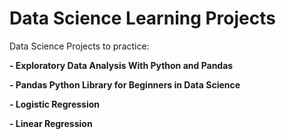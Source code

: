 # Data Science Learning Projects
Data Science Projects to practice:

**- Exploratory Data Analysis With Python and Pandas**

**- Pandas Python Library for Beginners in Data Science**

**- Logistic Regression**

**- Linear Regression**
